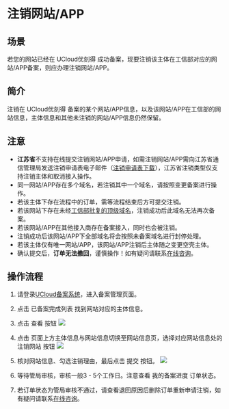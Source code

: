 

# 注销网站/APP

## 场景

若您的网站已经在 UCloud优刻得 成功备案，现要注销该主体在工信部对应的网站/APP备案，则应办理注销网站/APP。

## 简介

注销在 UCloud优刻得 备案的某个网站/APP信息，以及该网站/APP在工信部的网站信息，主体信息和其他未注销的网站/APP信息仍然保留。

## 注意

- **江苏省**不支持在线提交注销网站/APP申请，如需注销网站/APP需向江苏省通信管理局发送注销申请表电子邮件（[注销申请表下载](https://static.ucloud.cn/0a995a4272af495796593e69981e512f.doc)），江苏省注销类型仅支持注销主体和取消接入操作。
- 同一网站/APP存在多个域名，若注销其中一个域名，请按照变更备案进行操作。 
- 若该主体下存在流程中的订单，需等流程结束后方可提交注销。
- 若该网站下存在未经[工信部批复的顶级域名](http://domain.miit.gov.cn/)，注销成功后此域名无法再次备案。 
- 若该网站/APP在其他接入商存在备案接入，同时也会被注销。
- 注销成功后该网站/APP下全部域名将会按照未备案域名进行封停处理。
- 若该主体仅有唯一网站/APP，该网站/APP注销后主体随之变更空壳主体。
- 确认提交后，**订单无法撤回**，谨慎操作！如有疑问请联系[在线咨询](https://spt.ucloud.cn/30002)。 

## 操作流程

1. 请登录[UCloud备案系统](https://console.ucloud.cn/icp/)，进入备案管理页面。  

2. 点击 已备案完成列表 找到网站对应的主体信息。 

3. 点击 查看 按钮 
   ![](https://static.ucloud.cn/bef3d32cdd484d79a1bfa4adb7b22699.png)
   
4. 点击 页面上方主体信息与网站信息切换至网站信息页，选择对应网站信息处的 注销网站 按钮 
   ![](https://static.ucloud.cn/888c97c0b6809c8d0caf4844977c5212.png)
   
5. 核对网站信息、勾选注销理由，最后点击 提交 按钮。
   ![](https://static.ucloud.cn/141d661b937cc73c1d27a54db32e1f1e.png)
   
   
   
6. 等待管局审核，审核一般3 - 5个工作日。注意查看 我的备案进度 订单状态。  

8. 若订单状态为管局审核不通过，请查看退回原因后删除订单重新申请注销，如有疑问请联系[在线咨询](https://spt.ucloud.cn/30002)。